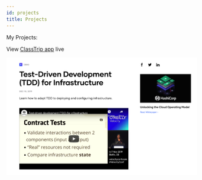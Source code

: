```yaml
---
id: projects
title: Projects
---
```


My Projects:

View [ClassTrip app](https://classtrip.melissamurphy.tech) live


![Add alternate text for image](./assets/rosemary.png)
